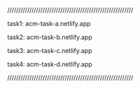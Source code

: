 /////////////////////////////////////////////////////////

task1:    acm-task-a.netlify.app

task2:    acm-task-b.netlify.app

task3:    acm-task-c.netlify.app

task4:    acm-task-d.netlify.app

/////////////////////////////////////////////////////////
